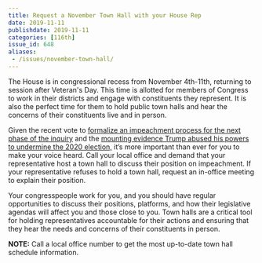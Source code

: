 ```yaml
---
title: Request a November Town Hall with your House Rep
date: 2019-11-11
publishdate: 2019-11-11
categories: [116th]
issue_id: 648
aliases:
 - /issues/november-town-hall/
---
```

The House is in congressional recess from November 4th-11th, returning to session after Veteran's Day. This time is allotted for members of Congress to work in their districts and engage with constituents they represent. It is also the perfect time for them to hold public town halls and hear the concerns of their constituents live and in person. 

Given the recent vote to [formalize an impeachment process for the next phase of the inquiry](https://www.cnn.com/2019/10/31/politics/house-impeachment-inquiry-resolution-floor-vote/index.html) and the [mounting evidence Trump abused his powers to undermine the 2020 election,](https://www.npr.org/2019/11/02/775490647/impeachment-inquiry-catch-up-a-vote-by-house-democrats-makes-it-official) it’s more important than ever for you to make your voice heard. Call your local office and demand that your representative host a town hall to discuss their position on impeachment. If your representative refuses to hold a town hall, request an in-office meeting to explain their position.

Your congresspeople work for you, and you should have regular opportunities to discuss their positions, platforms, and how their legislative agendas will affect you and those close to you. Town halls are a critical tool for holding representatives accountable for their actions and ensuring that they hear the needs and concerns of their constituents in person.

**NOTE:** Call a local office number to get the most up-to-date town hall schedule information.